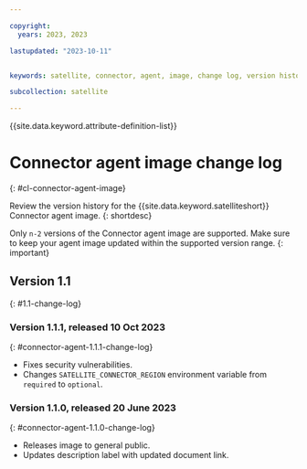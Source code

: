 ```yaml
---

copyright:
  years: 2023, 2023

lastupdated: "2023-10-11"


keywords: satellite, connector, agent, image, change log, version history

subcollection: satellite

---
```


{{site.data.keyword.attribute-definition-list}}

# Connector agent image change log
{: #cl-connector-agent-image}

Review the version history for the {{site.data.keyword.satelliteshort}} Connector agent image.
{: shortdesc}

Only `n-2` versions of the Connector agent image are supported. Make sure to keep your agent image updated within the supported version range.
{: important}


## Version 1.1
{: #1.1-change-log}

### Version 1.1.1, released 10 Oct 2023
{: #connector-agent-1.1.1-change-log}

- Fixes security vulnerabilities.
- Changes `SATELLITE_CONNECTOR_REGION` environment variable from `required` to `optional`.

### Version 1.1.0, released 20 June 2023
{: #connector-agent-1.1.0-change-log}

- Releases image to general public.
- Updates description label with updated document link.


